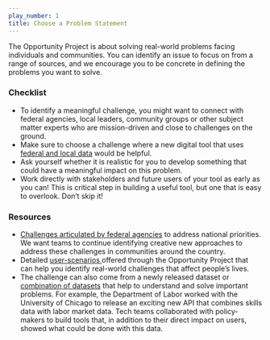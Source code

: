 ```yaml
---
play_number: 1
title: Choose a Problem Statement
---
```


The Opportunity Project is about solving real-world problems facing individuals and communities. You can identify an issue to focus on from a range of sources, and we encourage you to be concrete in defining the problems you want to solve.


### Checklist

- To identify a meaningful challenge, you might want to connect with federal agencies, local leaders, community groups or other subject matter experts who are mission-driven and close to challenges on the ground. 
- Make sure to choose a challenge where a new digital tool that uses [federal and local data](http://opportunity.census.gov/build.html#datainventory) would be helpful. 
- Ask yourself whether it is realistic for you to develop something that could have a meaningful impact on this problem.
- Work directly with stakeholders and future users of your tool as early as you can! This is critical step in building a useful tool, but one that is easy to overlook. Don’t skip it!

### Resources
- [Challenges articulated by federal agencies](https://data.world/opportunity/problem-statements) to address national priorities. We want teams to continue identifying creative new approaches to address these challenges in communities around the country. 
-	Detailed [user-scenarios ](http://opportunity.census.gov/build.html#userscenarios)offered through the Opportunity Project that can help you identify real-world challenges that affect people’s lives.
-	The challenge can also come from a newly released dataset or [combination of datasets](http://opportunity.census.gov/build.html#datainventory) that help to understand and solve important problems. For example, the Department of Labor worked with the University of Chicago to release an exciting new API that combines skills data with labor market data. Tech teams collaborated with policy-makers to build tools that, in addition to their direct impact on users, showed what could be done with this data. 



